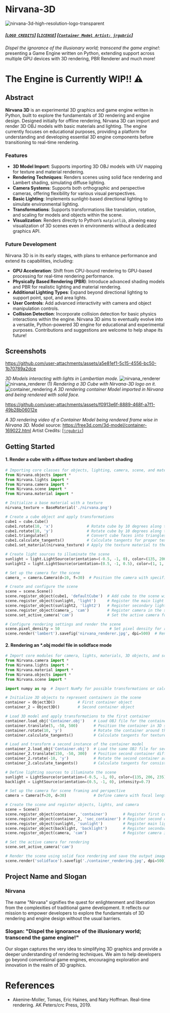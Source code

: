 # Nirvana-3D
![nirvana-3d-high-resolution-logo-transparent](https://github.com/user-attachments/assets/ed1438f3-f74d-424c-b770-0ef1b60a0346)
##### [[`LOGO CREDITS`]](https://logo.com) [[`LICENSE`]](https://github.com/abhaskumarsinha/Nirvana-3D/blob/main/LICENSE) [[`Container Model Artist: jrgubric`]](https://free3d.com/user/jrgubric)
*Dispel the ignorance of the illusionary world; transcend the game engine!*: presenting a Game Engine written on Python, extending support across multiple GPU devices with 3D rendering, PBR Renderer and much more!
# The Engine is Currently WIP!! ⚠️

## Abstract
**Nirvana 3D** is an experimental 3D graphics and game engine written in Python, built to explore the fundamentals of 3D rendering and engine design. Designed initially for offline rendering, Nirvana 3D can import and render 3D OBJ models with basic materials and lighting. The engine currently focuses on educational purposes, providing a platform for understanding and developing essential 3D engine components before transitioning to real-time rendering.
### Features
- **3D Model Import**: Supports importing 3D OBJ models with UV mapping for texture and material rendering.
- **Rendering Techniques**: Renders scenes using solid face rendering and Lambert shading, simulating diffuse lighting.
- **Camera Systems**: Supports both orthographic and perspective cameras, offering flexibility for various visual perspectives.
- **Basic Lighting**: Implements sunlight-based directional lighting to simulate environmental lighting.
- **Transformations**: Supports transformations like translation, rotation, and scaling for models and objects within the scene.
- **Visualization**: Renders directly to Python’s `matplotlib`, allowing easy visualization of 3D scenes even in environments without a dedicated graphics API.
### Future Development
Nirvana 3D is in its early stages, with plans to enhance performance and extend its capabilities, including:

- **GPU Acceleration**: Shift from CPU-bound rendering to GPU-based processing for real-time rendering performance.
- **Physically Based Rendering (PBR)**: Introduce advanced shading models and PBR for realistic lighting and material rendering.
- **Additional Lighting Types**: Expand beyond directional lighting to support point, spot, and area lights.
- **User Controls**: Add advanced interactivity with camera and object manipulation controls.
- **Collision Detection**: Incorporate collision detection for basic physics interactions within the engine.
Nirvana 3D aims to eventually evolve into a versatile, Python-powered 3D engine for educational and experimental purposes. Contributions and suggestions are welcome to help shape its future!

## Screenshots
https://github.com/user-attachments/assets/a5e81ef1-5c15-4556-bc50-1b70789a2dce

*3D Models interacting with lights in Lambertian mode.*
![nirvana_renderer](https://github.com/user-attachments/assets/3cf0f478-010d-47b7-9864-de012877af18)
![nirvana_renderer (1)](https://github.com/user-attachments/assets/dec865a0-f39e-484b-945b-ffa407046d82)
*Rendering a 3D Cube with Nirvana-3D logo on it.*
![container_rendering](https://github.com/user-attachments/assets/f2173d4f-0cd1-47a6-9b93-fe6dfb07f883)
*A 3D rendering container Model imported in Nirvana and being rendered with solid face.*

https://github.com/user-attachments/assets/f0913e6f-8889-468f-a7f1-49b28b06012e

*A 3D rendering video of a Container Model being rendered frame wise in Nirvana 3D.*
Model source: https://free3d.com/3d-model/container-169022.html
Artist Credits: [[`jrgubric`]](https://free3d.com/user/jrgubric)

## Getting Started

#### 1. Render a cube with a diffuse texture and lambert shading
```python
# Importing core classes for objects, lighting, camera, scene, and materials
from Nirvana.objects import *
from Nirvana.lights import *
from Nirvana.camera import *
from Nirvana.scene import *
from Nirvana.material import *

# Initialize a base material with a texture
nirvana_texture = BaseMaterial('./nirvana.png')

# Create a cube object and apply transformations
cube1 = cube.Cube()
cube1.rotate(10, 'x')               # Rotate cube by 10 degrees along the x-axis
cube1.rotate(10, 'y')               # Rotate cube by 10 degrees along the y-axis
cube1.triangulate()                 # Convert cube faces into triangles for rendering
cube1.calculate_tangents()          # Calculate tangents for proper texture mapping
cube1.set_material(nirvana_texture) # Apply the texture material to the cube

# Create light sources to illuminate the scene
sunlight = light.LightSource(orientation=(-0.5, -1, 0), color=(135, 206, 235))  # Primary sunlight with color
sunlight2 = light.LightSource(orientation=(0.5, -1, 0.5), color=(1, 1, 1), intensity=0.2)  # Secondary light with low intensity

# Set up the camera for the scene
camera_ = camera.Camera(d=10, f=30)  # Position the camera with specified distance and focal length

# Create and configure the scene
scene = scene.Scene()
scene.register_object(cube1, 'defaultCube')  # Add cube to the scene with an identifier
scene.register_object(sunlight, 'light')     # Register the main light source
scene.register_object(sunlight2, 'light2')   # Register secondary light source
scene.register_object(camera_, 'cam')        # Register camera in the scene
scene.set_active_camera('cam')               # Set the active camera for rendering

# Configure rendering settings and render the scene
scene.pixel_density = 50                      # Set pixel density for render resolution
scene.render('lambert').savefig('nirvana_renderer.jpg', dpi=500)  # Render in lambert shading mode and save as image
```

#### 2. Rendering an *.obj model file in solidface mode
```python
# Import core modules for camera, lights, materials, 3D objects, and scene setup
from Nirvana.camera import *
from Nirvana.lights import *
from Nirvana.material import *
from Nirvana.objects import *
from Nirvana.scene import *

import numpy as np  # Import NumPy for possible transformations or calculations

# Initialize 3D objects to represent containers in the scene
container = Object3D()          # First container object
container_2 = Object3D()        # Second container object

# Load 3D model and apply transformations to the first container
container.load_obj('Container.obj')    # Load OBJ file for the container model
container.translate(5, -50, 500)       # Position the container in 3D space
container.rotate(10, 'y')              # Rotate the container around the y-axis
container.calculate_tangents()         # Calculate tangents for texture mapping

# Load and transform a second instance of the container model
container_2.load_obj('Container.obj')  # Load the same OBJ file for second container
container_2.translate(150, -50, 300)   # Position second container differently
container_2.rotate(-10, 'y')           # Rotate the second container around the y-axis
container_2.calculate_tangents()       # Calculate tangents for consistent texture mapping

# Define lighting sources to illuminate the scene
sunlight = LightSource(orientation=(-0.5, -1, 0), color=(135, 206, 235), intensity=0.3)  # Main directional light
backlight = LightSource(orientation=(0.5, -1, 0), intensity=0.7)                        # Secondary light for depth

# Set up the camera for scene framing and perspective
camera = Camera(f=20, d=30)            # Define camera with focal length and distance

# Create the scene and register objects, lights, and camera
scene = Scene()
scene.register_object(container, 'container')       # Register first container with identifier
scene.register_object(container_2, 'sec_container') # Register second container
scene.register_object(sunlight, 'sunlight')         # Register main light source
scene.register_object(backlight, 'backlight')       # Register secondary light source
scene.register_object(camera, 'cam')                # Register camera in the scene

# Set the active camera for rendering
scene.set_active_camera('cam')

# Render the scene using solid face rendering and save the output image
scene.render('solidface').savefig('./container_rendering.jpg', dpi=500)  # Save high-resolution render
```

## Project Name and Slogan
### Nirvana
The name "Nirvana" signifies the quest for enlightenment and liberation from the complexities of traditional game development. It reflects our mission to empower developers to explore the fundamentals of 3D rendering and engine design without the usual barriers.

### Slogan: "Dispel the ignorance of the illusionary world; transcend the game engine!"
Our slogan captures the very idea to simplifying 3D graphics and provide a deeper understanding of rendering techniques. We aim to help developers go beyond conventional game engines, encouraging exploration and innovation in the realm of 3D graphics.



# References
- Akenine-Moller, Tomas, Eric Haines, and Naty Hoffman. Real-time rendering. AK Peters/crc Press, 2019.





